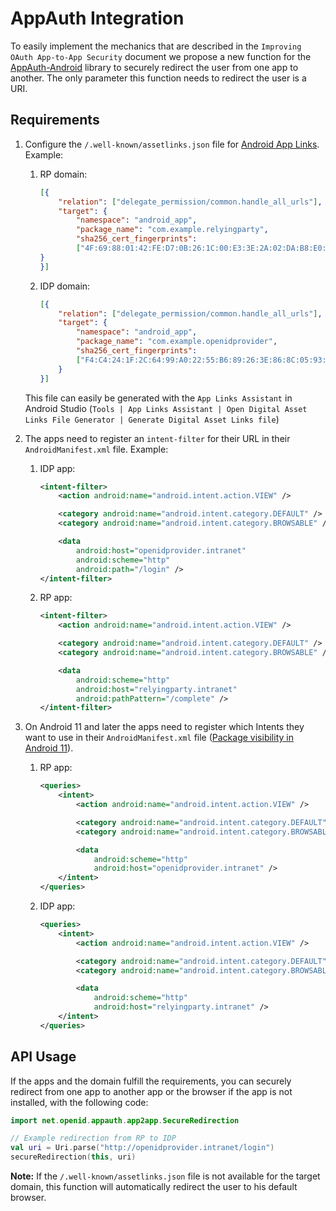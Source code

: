 # AppAuth Integration

To easily implement the mechanics that are 
described in the ``Improving OAuth App-to-App Security`` document
we propose a new function for the [AppAuth-Android](https://github.com/openid/AppAuth-Android)
library to securely redirect the user from one app to another. 
The only parameter this function
needs to redirect the user is a URI.

## Requirements

1. Configure the ``/.well-known/assetlinks.json`` file for [Android App Links](https://developer.android.com/training/app-links/verify-site-associations). 
    Example:

    1. RP domain:
        ```json
        [{
            "relation": ["delegate_permission/common.handle_all_urls"],
            "target": {
                "namespace": "android_app",
                "package_name": "com.example.relyingparty",
                "sha256_cert_fingerprints":
                ["4F:69:88:01:42:FE:D7:0B:26:1C:00:E3:3E:2A:02:DA:B8:E0:20:75:51:4C:30:14:D5:DE:C3:BE:65:E4:62:88"]
        }
        }]
        ```
    2. IDP domain:
        ```json
        [{
            "relation": ["delegate_permission/common.handle_all_urls"],
            "target": {
                "namespace": "android_app",
                "package_name": "com.example.openidprovider",
                "sha256_cert_fingerprints":
                ["F4:C4:24:1F:2C:64:99:A0:22:55:B6:89:26:3E:86:8C:05:93:9A:18:7A:60:A4:A9:DC:1E:59:39:83:DB:17:0D"]
            }
        }]
        ```

    This file can easily be generated with the ``App Links Assistant``
    in Android Studio (``Tools | App Links Assistant | Open Digital Asset 
    Links File Generator | Generate Digital Asset Links file``)

2. The apps need to register an ``intent-filter`` for their URL
    in their ``AndroidManifest.xml`` file. Example:
    
    1. IDP app: 
        ```xml
        <intent-filter>
            <action android:name="android.intent.action.VIEW" />

            <category android:name="android.intent.category.DEFAULT" />
            <category android:name="android.intent.category.BROWSABLE" />

            <data
                android:host="openidprovider.intranet"
                android:scheme="http"
                android:path="/login" />
        </intent-filter>
    2. RP app:
        ```xml
        <intent-filter>
            <action android:name="android.intent.action.VIEW" />

            <category android:name="android.intent.category.DEFAULT" />
            <category android:name="android.intent.category.BROWSABLE" />

            <data
                android:scheme="http"
                android:host="relyingparty.intranet"
                android:pathPattern="/complete" />
        </intent-filter>
        ```

3. On Android 11 and later the apps need to register
    which Intents they want to use in their ``AndroidManifest.xml`` file
    ([Package visibility in Android 11](https://developer.android.com/preview/privacy/package-visibility)).

    1. RP app:
        ```xml
        <queries>
            <intent>
                <action android:name="android.intent.action.VIEW" />

                <category android:name="android.intent.category.DEFAULT" />
                <category android:name="android.intent.category.BROWSABLE" />

                <data
                    android:scheme="http"
                    android:host="openidprovider.intranet" />
            </intent>
        </queries>
        ```
    2. IDP app:
        ```xml
        <queries>
            <intent>
                <action android:name="android.intent.action.VIEW" />

                <category android:name="android.intent.category.DEFAULT" />
                <category android:name="android.intent.category.BROWSABLE" />

                <data
                    android:scheme="http"
                    android:host="relyingparty.intranet" />
            </intent>
        </queries>
        ```

## API Usage

If the apps and the domain fulfill the requirements, you can
securely redirect from one app to another app or the browser 
if the app is not installed, with the following code:
```kotlin
import net.openid.appauth.app2app.SecureRedirection

// Example redirection from RP to IDP
val uri = Uri.parse("http://openidprovider.intranet/login")
secureRedirection(this, uri)
```

**Note:** If the ``/.well-known/assetlinks.json`` file is not
available for the target domain, this function will
automatically redirect the user to his default browser.
